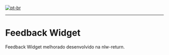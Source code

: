[![pt-br](https://img.shields.io/badge/Language-en--gb-blue.svg)](https://github.com/joaofmartinho/feedback-widget/main/README.md)

---

# Feedback Widget

Feedback Widget melhorado desenvolvido na nlw-return.
